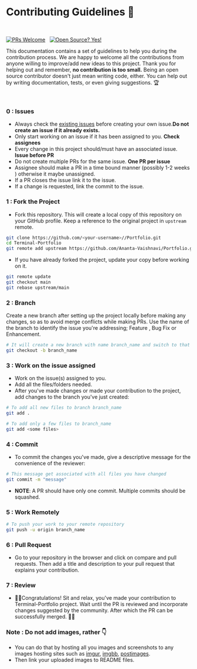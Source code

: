 # Contributing Guidelines 🤝

</br>

[![PRs Welcome](https://img.shields.io/badge/PRs-welcome-brightgreen.svg?style=flat-square)](http://makeapullrequest.com)
&nbsp;
[![Open Source? Yes!](https://badgen.net/badge/Open%20Source%20%3F/Yes%21/blue?icon=github)](https://github.com/Naereen/badges/)


This documentation contains a set of guidelines to help you during the contribution process.
We are happy to welcome all the contributions from anyone willing to improve/add new ideas to this project.
Thank you for helping out and remember, **no contribution is too small.**
Being an open source contributor doesn't just mean writing code, either. You can help out by writing documentation, tests, or even giving suggestions. 🏆

</br>

### 0 : Issues

- Always check the [existing issues](https://github.com/Ananta-Vaishnavi/Portfolio/issues) before creating your own issue.**Do not create an issue if it already exists.**
- Only start working on an issue if it has been assigned to you. **Check assignees**
- Every change in this project should/must have an associated issue. **Issue before PR**
- Do not create multiple PRs for the same issue. **One PR per issue**
- Assignee should make a PR in a time bound manner (possibly 1-2 weeks ) otherwise it maybe unassigned.
- If a PR closes the issue link it to the issue.
- If a change is requested, link the commit to the issue.



###  1 : Fork the Project

- Fork this repository. This will create a local copy of this repository on your GitHub profile.
Keep a reference to the original project in `upstream` remote.  

```bash
git clone https://github.com/<your-username>//Portfolio.git
cd Terminal-Portfolio 
git remote add upstream https://github.com/Ananta-Vaishnavi/Portfolio.git
```   

- If you have already forked the project, update your copy before working on it.

```bash
git remote update
git checkout main
git rebase upstream/main
```  

###  2 : Branch

Create a new branch after setting up the project locally before making any changes, so as to avoid merge conflicts while making PRs.
Use the name of the branch to identify the issue you're addressing; Feature , Bug Fix or Enhancement.

```bash
# It will create a new branch with name branch_name and switch to that branch 
git checkout -b branch_name
```

###  3 : Work on the issue assigned

- Work on the issue(s) assigned to you.
- Add all the files/folders needed.
- After you've made changes or made your contribution to the project, add changes to the branch you've just created:

```bash  
# To add all new files to branch branch_name  
git add .  

# To add only a few files to branch_name
git add <some files>
```

###  4 : Commit

- To commit the changes you've made, give a descriptive message for the convenience of the reviewer:

```bash
# This message get associated with all files you have changed  
git commit -m "message"  
```

- **NOTE**: A PR should have only one commit. Multiple commits should be squashed.

###  5 : Work Remotely

```bash  
# To push your work to your remote repository
git push -u origin branch_name
```

###  6 : Pull Request

- Go to your repository in the browser and click on compare and pull requests.
Then add a title and description to your pull request that explains your contribution.  


### 7 : Review

- 🎉🌟Congratulations! Sit and relax, you've made your contribution to Terminal-Portfolio project. Wait until the PR is reviewed and incorporate changes suggested by the community. After which the PR can be successfully merged.
🎉🎊


### Note : Do not add images, rather 👇 
- You can do that by hosting all you images and screenshots to any images hosting sites such as [imgur](https://imgur.com/), [imgbb](https://imgbb.com/), [postimages](https://postimages.org/).
- Then link your uploaded images to README files.
    
